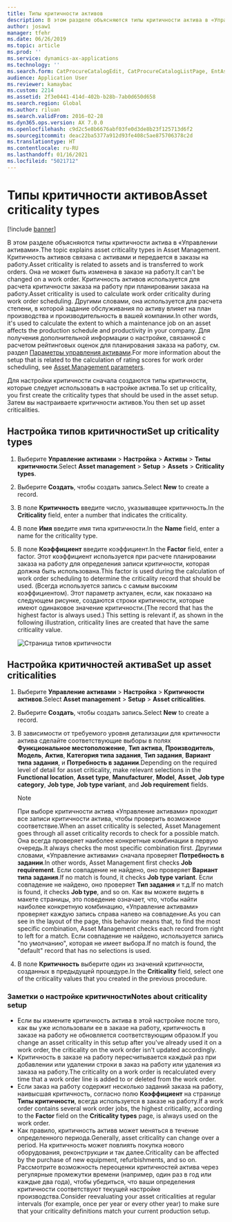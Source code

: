 ```yaml
---
title: Типы критичности активов
description: В этом разделе объясняются типы критичности актива в «Управлении активами».
author: josaw1
manager: tfehr
ms.date: 06/26/2019
ms.topic: article
ms.prod: ''
ms.service: dynamics-ax-applications
ms.technology: ''
ms.search.form: CatProcureCatalogEdit, CatProcureCatalogListPage, EntAssetCriticality, EntAssetObjectCriticality
audience: Application User
ms.reviewer: kamaybac
ms.custom: 2214
ms.assetid: 2f3e0441-414d-402b-b28b-7ab0d650d658
ms.search.region: Global
ms.author: riluan
ms.search.validFrom: 2016-02-28
ms.dyn365.ops.version: AX 7.0.0
ms.openlocfilehash: c9d2c5e8b6676abf03fe0d3de8b23f125713d6f2
ms.sourcegitcommit: deac22ba5377a912d93fe408c5ae875706378c2d
ms.translationtype: HT
ms.contentlocale: ru-RU
ms.lasthandoff: 01/16/2021
ms.locfileid: "5021712"
---
```

# <a name="asset-criticality-types"></a><span data-ttu-id="f97b4-103">Типы критичности активов</span><span class="sxs-lookup"><span data-stu-id="f97b4-103">Asset criticality types</span></span>

[!include [banner](../../includes/banner.md)]

 

<span data-ttu-id="f97b4-104">В этом разделе объясняются типы критичности актива в «Управлении активами».</span><span class="sxs-lookup"><span data-stu-id="f97b4-104">The topic explains asset criticality types in Asset Management.</span></span> <span data-ttu-id="f97b4-105">Критичность активов связана с активами и передается в заказы на работу.</span><span class="sxs-lookup"><span data-stu-id="f97b4-105">Asset criticality is related to assets and is transferred to work orders.</span></span> <span data-ttu-id="f97b4-106">Она не может быть изменена в заказе на работу.</span><span class="sxs-lookup"><span data-stu-id="f97b4-106">It can't be changed on a work order.</span></span> <span data-ttu-id="f97b4-107">Критичность активов используется для расчета критичности заказа на работу при планировании заказа на работу.</span><span class="sxs-lookup"><span data-stu-id="f97b4-107">Asset criticality is used to calculate work order criticality during work order scheduling.</span></span> <span data-ttu-id="f97b4-108">Другими словами, она используется для расчета степени, в которой задание обслуживания по активу влияет на план производства и производительность в вашей компании.</span><span class="sxs-lookup"><span data-stu-id="f97b4-108">In other words, it's used to calculate the extent to which a maintenance job on an asset affects the production schedule and productivity in your company.</span></span> <span data-ttu-id="f97b4-109">Для получения дополнительной информации о настройке, связанной с расчетом рейтинговых оценок для планирования заказа на работу, см. раздел [Параметры управления активами](../setup-for-objects/enterprise-asset-management-parameters.md).</span><span class="sxs-lookup"><span data-stu-id="f97b4-109">For more information about the setup that is related to the calculation of rating scores for work order scheduling, see [Asset Management parameters](../setup-for-objects/enterprise-asset-management-parameters.md).</span></span>

<span data-ttu-id="f97b4-110">Для настройки критичности сначала создаются типы критичности, которые следует использовать в настройке актива.</span><span class="sxs-lookup"><span data-stu-id="f97b4-110">To set up criticality, you first create the criticality types that should be used in the asset setup.</span></span> <span data-ttu-id="f97b4-111">Затем вы настраиваете критичности активов.</span><span class="sxs-lookup"><span data-stu-id="f97b4-111">You then set up asset criticalities.</span></span>

## <a name="set-up-criticality-types"></a><span data-ttu-id="f97b4-112">Настройка типов критичности</span><span class="sxs-lookup"><span data-stu-id="f97b4-112">Set up criticality types</span></span>

1. <span data-ttu-id="f97b4-113">Выберите **Управление активами** \> **Настройка** \> **Активы** \> **Типы критичности**.</span><span class="sxs-lookup"><span data-stu-id="f97b4-113">Select **Asset management** \> **Setup** \> **Assets** \> **Criticality types**.</span></span>
2. <span data-ttu-id="f97b4-114">Выберите **Создать**, чтобы создать запись.</span><span class="sxs-lookup"><span data-stu-id="f97b4-114">Select **New** to create a record.</span></span>
3. <span data-ttu-id="f97b4-115">В поле **Критичность** введите число, указывавщее критичность.</span><span class="sxs-lookup"><span data-stu-id="f97b4-115">In the **Criticality** field, enter a number that indicates the criticality.</span></span>
4. <span data-ttu-id="f97b4-116">В поле **Имя** введите имя типа критичности.</span><span class="sxs-lookup"><span data-stu-id="f97b4-116">In the **Name** field, enter a name for the criticality type.</span></span>
5. <span data-ttu-id="f97b4-117">В поле **Коэффициент** введите коэффициент.</span><span class="sxs-lookup"><span data-stu-id="f97b4-117">In the **Factor** field, enter a factor.</span></span> <span data-ttu-id="f97b4-118">Этот коэффициент используется при расчете планировании заказа на работу для определения записи критичности, которая должна быть использована.</span><span class="sxs-lookup"><span data-stu-id="f97b4-118">This factor is used during the calculation of work order scheduling to determine the criticality record that should be used.</span></span> <span data-ttu-id="f97b4-119">(Всегда используется запись с самым высоким коэффициентом). Этот параметр актуален, если, как показано на следующем рисунке, создаются строки критичности, которые имеют одинаковое значение критичности.</span><span class="sxs-lookup"><span data-stu-id="f97b4-119">(The record that has the highest factor is always used.) This setting is relevant if, as shown in the following illustration, criticality lines are created that have the same criticality value.</span></span>

    ![Страница типов критичности](media/23-setup-for-objects.png)

## <a name="set-up-asset-criticalities"></a><span data-ttu-id="f97b4-121">Настройка критичностей актива</span><span class="sxs-lookup"><span data-stu-id="f97b4-121">Set up asset criticalities</span></span>

1. <span data-ttu-id="f97b4-122">Выберите **Управление активами** \> **Настройка** \> **Критичности активов**.</span><span class="sxs-lookup"><span data-stu-id="f97b4-122">Select **Asset management** \> **Setup** \> **Asset criticalities**.</span></span>
2. <span data-ttu-id="f97b4-123">Выберите **Создать**, чтобы создать запись.</span><span class="sxs-lookup"><span data-stu-id="f97b4-123">Select **New** to create a record.</span></span>
3. <span data-ttu-id="f97b4-124">В зависимости от требуемого уровня детализации для критичности актива сделайте соответствующие выборы в полях **Функциональное местоположение**, **Тип актива**, **Производитель**, **Модель**, **Актив**, **Категория типа задания**, **Тип задания**, **Вариант типа задания**, и **Потребность в задании**.</span><span class="sxs-lookup"><span data-stu-id="f97b4-124">Depending on the required level of detail for asset criticality, make relevant selections in the **Functional location**, **Asset type**, **Manufacturer**, **Model**, **Asset**, **Job type category**, **Job type**, **Job type variant**, and **Job requirement** fields.</span></span>

    > [!NOTE]
    > <span data-ttu-id="f97b4-125">При выборе критичности актива «Управление активами» проходит все записи критичности актива, чтобы проверить возможное соответствие.</span><span class="sxs-lookup"><span data-stu-id="f97b4-125">When an asset criticality is selected, Asset Management goes through all asset criticality records to check for a possible match.</span></span> <span data-ttu-id="f97b4-126">Она всегда проверяет наиболее конкретные комбинации в первую очередь.</span><span class="sxs-lookup"><span data-stu-id="f97b4-126">It always checks the most specific combination first.</span></span> <span data-ttu-id="f97b4-127">Другими словами, «Управление активами» сначала проверяет **Потребность в задании**.</span><span class="sxs-lookup"><span data-stu-id="f97b4-127">In other words, Asset Management first checks **Job requirement**.</span></span> <span data-ttu-id="f97b4-128">Если совпадение не найдено, оно проверяет **Вариант типа задания**.</span><span class="sxs-lookup"><span data-stu-id="f97b4-128">If no match is found, it checks **Job type variant**.</span></span> <span data-ttu-id="f97b4-129">Если совпадение не найдено, оно проверяет **Тип задания** и т.д.</span><span class="sxs-lookup"><span data-stu-id="f97b4-129">If no match is found, it checks **Job type**, and so on.</span></span> <span data-ttu-id="f97b4-130">Как вы можете видеть в макете страницы, это поведение означает, что, чтобы найти наиболее конкретную комбинацию, «Управление активами» проверяет каждую запись справа налево на совпадение.</span><span class="sxs-lookup"><span data-stu-id="f97b4-130">As you can see in the layout of the page, this behavior means that, to find the most specific combination, Asset Management checks each record from right to left for a match.</span></span> <span data-ttu-id="f97b4-131">Если совпадение не найдено, используется запись "по умолчанию", которая не имеет выбора.</span><span class="sxs-lookup"><span data-stu-id="f97b4-131">If no match is found, the "default" record that has no selections is used.</span></span>

4. <span data-ttu-id="f97b4-132">В поле **Критичность** выберите один из значений критичности, созданных в предыдущей процедуре.</span><span class="sxs-lookup"><span data-stu-id="f97b4-132">In the **Criticality** field, select one of the criticality values that you created in the previous procedure.</span></span>

### <a name="notes-about-criticality-setup"></a><span data-ttu-id="f97b4-133">Заметки о настройке критичности</span><span class="sxs-lookup"><span data-stu-id="f97b4-133">Notes about criticality setup</span></span>

- <span data-ttu-id="f97b4-134">Если вы измените критичность актива в этой настройке после того, как вы уже использовали ее в заказе на работу, критичность в заказе на работу не обновляется соответствующим образом.</span><span class="sxs-lookup"><span data-stu-id="f97b4-134">If you change an asset criticality in this setup after you've already used it on a work order, the criticality on the work order isn't updated accordingly.</span></span>
- <span data-ttu-id="f97b4-135">Критичность в заказе на работу пересчитывается каждый раз при добавлении или удалении строки в заказ на работу или удаления из заказа на работу.</span><span class="sxs-lookup"><span data-stu-id="f97b4-135">The criticality on a work order is recalculated every time that a work order line is added to or deleted from the work order.</span></span>
- <span data-ttu-id="f97b4-136">Если заказ на работу содержит несколько заданий заказа на работу, наивысшая критичность, согласно полю **Коэффициент** на странице **Типы критичности**, всегда используется в заказе на работу.</span><span class="sxs-lookup"><span data-stu-id="f97b4-136">If a work order contains several work order jobs, the highest criticality, according to the **Factor** field on the **Criticality types** page, is always used on the work order.</span></span>
- <span data-ttu-id="f97b4-137">Как правило, критичность активв может меняться в течение определенного периода.</span><span class="sxs-lookup"><span data-stu-id="f97b4-137">Generally, asset criticality can change over a period.</span></span> <span data-ttu-id="f97b4-138">На критичность может повлиять покупка нового оборудования, реконструкции и так далее.</span><span class="sxs-lookup"><span data-stu-id="f97b4-138">Criticality can be affected by the purchase of new equipment, refurbishments, and so on.</span></span> <span data-ttu-id="f97b4-139">Рассмотрите возможность переоценки критичностей актива через регулярные промежутки времени (например, один раз в год или каждые два года), чтобы убедиться, что ваши определения критичности соответствуют текущей настройке производства.</span><span class="sxs-lookup"><span data-stu-id="f97b4-139">Consider reevaluating your asset criticalities at regular intervals (for example, once per year or every other year) to make sure that your criticality definitions match your current production setup.</span></span>
